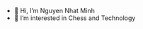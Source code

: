 - 👋 Hi, I’m Nguyen Nhat Minh
- 👀 I’m interested in Chess and Technology

<!---
VPCP160/VPCP160 is a ✨ special ✨ repository because its `README.md` (this file) appears on your GitHub profile.
You can click the Preview link to take a look at your changes.
--->
